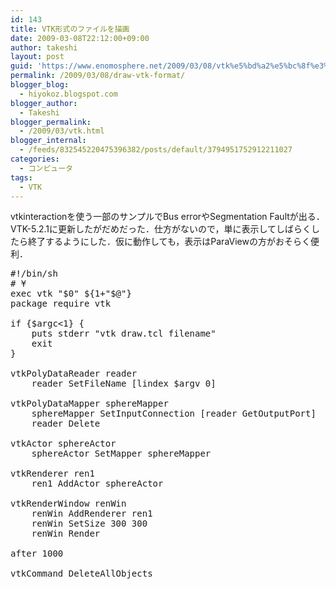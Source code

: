 ```yaml
---
id: 143
title: VTK形式のファイルを描画
date: 2009-03-08T22:12:00+09:00
author: takeshi
layout: post
guid: 'https://www.enomosphere.net/2009/03/08/vtk%e5%bd%a2%e5%bc%8f%e3%81%ae%e3%83%95%e3%82%a1%e3%82%a4%e3%83%ab%e3%82%92%e6%8f%8f%e7%94%bb/'
permalink: /2009/03/08/draw-vtk-format/
blogger_blog:
  - hiyokoz.blogspot.com
blogger_author:
  - Takeshi
blogger_permalink:
  - /2009/03/vtk.html
blogger_internal:
  - /feeds/832545220475396382/posts/default/3794951752912211027
categories:
  - コンピュータ
tags:
  - VTK
---
```

vtkinteractionを使う一部のサンプルでBus errorやSegmentation Faultが出る．VTK-5.2.1に更新したがだめだった．仕方がないので，単に表示してしばらくしたら終了するようにした．仮に動作しても，表示はParaViewの方がおそらく便利．

<pre>
#!/bin/sh
# ¥
exec vtk "$0" ${1+"$@"}
package require vtk

if {$argc&lt;1} {
    puts stderr "vtk draw.tcl filename"
    exit
}

vtkPolyDataReader reader
    reader SetFileName [lindex $argv 0]

vtkPolyDataMapper sphereMapper
    sphereMapper SetInputConnection [reader GetOutputPort]
    reader Delete

vtkActor sphereActor
    sphereActor SetMapper sphereMapper

vtkRenderer ren1
    ren1 AddActor sphereActor

vtkRenderWindow renWin
    renWin AddRenderer ren1
    renWin SetSize 300 300
    renWin Render

after 1000

vtkCommand DeleteAllObjects</pre>